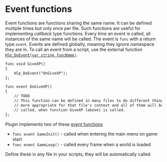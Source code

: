 # Event functions
Event functions are functions sharing the same name. It can be defined multiple times but only once per file. Such functions are useful for implementing *callback* type functions. Every time an event is called, all instances of the same name will be called. The event is `func` with a return type `event`. Events are defined globally, meaning they ignore namespace they are in. To call an event from a script, use the external function [`Hlp_DoEvent(var string funcName)`](../externals/hlp.md#hlp_doevent).

```dae
func void GiveXP()
{
    Hlp_DoEvent("OnGiveXP");
};

func event OnGiveXP()
{
    // TODO
    // This function can be defined in many files to do different things
    // more appropriate for that file's context and all of them will be
    // called, when function GiveXP (above) is called.
};
```

Plugin implements two of these [event functions](../externals/hlp.md#hlp_doevent)

- `func event GameInit()` - called when entering the main menu on game start
- `func event GameLoop()` - called every frame when a world is loaded

Define these in any file in your scripts, they will be automatically called
